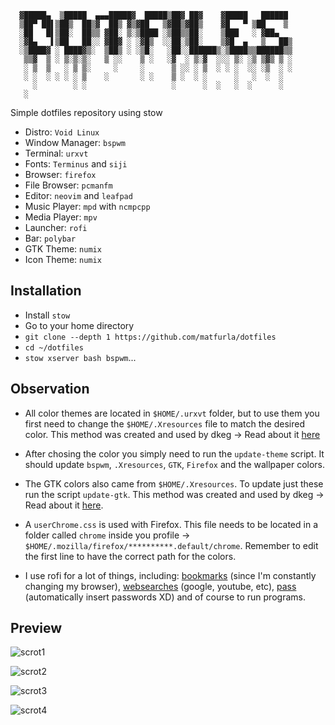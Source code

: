 
```
  ▓█████▄  ▒█████  ▄▄▄█████▓  █████▒██▓ ██▓    ▓█████   ██████ 
  ▒██▀ ██▌▒██▒  ██▒▓  ██▒ ▓▒▓██   ▒▓██▒▓██▒    ▓█   ▀ ▒██    ▒ 
  ░██   █▌▒██░  ██▒▒ ▓██░ ▒░▒████ ░▒██▒▒██░    ▒███   ░ ▓██▄   
  ░▓█▄   ▌▒██   ██░░ ▓██▓ ░ ░▓█▒  ░░██░▒██░    ▒▓█  ▄   ▒   ██▒
  ░▒████▓ ░ ████▓▒░  ▒██▒ ░ ░▒█░   ░██░░██████▒░▒████▒▒██████▒▒
   ▒▒▓  ▒ ░ ▒░▒░▒░   ▒ ░░    ▒ ░   ░▓  ░ ▒░▓  ░░░ ▒░ ░▒ ▒▓▒ ▒ ░
   ░ ▒  ▒   ░ ▒ ▒░     ░     ░      ▒ ░░ ░ ▒  ░ ░ ░  ░░ ░▒  ░ ░
   ░ ░  ░ ░ ░ ░ ▒    ░       ░ ░    ▒ ░  ░ ░      ░   ░  ░  ░  
     ░        ░ ░                   ░      ░  ░   ░  ░      ░  
   ░                                                           
```

Simple dotfiles repository using stow

 - Distro: `Void Linux`
 - Window Manager: `bspwm`
 - Terminal: `urxvt`
 - Fonts: `Terminus` and `siji`
 - Browser: `firefox`
 - File Browser: `pcmanfm`
 - Editor: `neovim` and `leafpad`
 - Music Player: `mpd` with `ncmpcpp`
 - Media Player: `mpv`
 - Launcher: `rofi`
 - Bar: `polybar`
 - GTK Theme: `numix`
 - Icon Theme: `numix`


## Installation 

 - Install `stow`
 - Go to your home directory
 - `git clone --depth 1 https://github.com/matfurla/dotfiles`
 - `cd ~/dotfiles`
 - `stow xserver bash bspwm`...


## Observation 

 - All color themes are located in `$HOME/.urxvt` folder, but to use them you first need to change the `$HOME/.Xresources` file to match the desired color. This method was created and used by dkeg -> Read about it [here](https://github.com/dkeg/crayolo)

 - After chosing the color you simply need to run the `update-theme` script. It should update `bspwm`, `.Xresources`, `GTK`, `Firefox` and the wallpaper colors.

 - The GTK colors also came from `$HOME/.Xresources`. To update just these run the script `update-gtk`. This method was created and used by dkeg -> Read about it [here](https://github.com/dkeg/inspin/blob/master/gtkColor).
 
 - A `userChrome.css` is used with Firefox. This file needs to be located in a folder called `chrome` inside you profile -> `$HOME/.mozilla/firefox/**********.default/chrome`. Remember to edit the first line to have the correct path for the colors.

 - I use rofi for a lot of things, including: [bookmarks](https://github.com/carnager/robot) (since I'm constantly changing my browser), [websearches](https://github.com/gotbletu/shownotes/blob/master/rofi-scripts-collection/rofi-bangs.sh) (google, youtube, etc), [pass](https://github.com/carnager/rofi-pass) (automatically insert passwords XD) and of course to run programs.


## Preview 

![scrot1](https://i.imgur.com/wxCjvxy.png)

![scrot2](https://i.imgur.com/zOanHE5.png)

![scrot3](https://i.imgur.com/MpHzwIx.png)

![scrot4](https://i.imgur.com/J3B9KqV.png)

